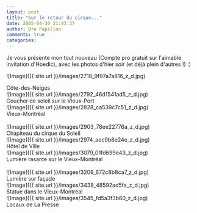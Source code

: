```yaml
---
layout: post
title: "Sur le retour du cirque..."
date: 2005-04-30 21:43:37
author: Dre Papillon
comments: true
categories: 
---
```



Je vous présente mon tout nouveau  (Compte pro gratuit sur l'aimable invitation d'Hoedic), avec les photos d'hier soir (et déjà plein d'autres !) :)


![Image]({{ site.url }}/images/2718_9f97a7a816_z_d.jpg)
<div class="photoattrib">Côte-des-Neiges</div>
![Image]({{ site.url }}/images/2792_46d1541ad5_z_d.jpg)
<div class="photoattrib">Coucher de soleil sur le Vieux-Port</div>
![Image]({{ site.url }}/images/2828_ca539c7c51_z_d.jpg)
<div class="photoattrib">Vieux-Montréal</div>
<br/>
![Image]({{ site.url }}/images/2903_78ee22776a_z_d.jpg)
<div class="photoattrib">Chapiteau du cirque du Soleil</div>
![Image]({{ site.url }}/images/2974_aec9b8e24e_z_d.jpg)
<div class="photoattrib">Hôtel de Ville</div>
![Image]({{ site.url }}/images/3079_01fd699e43_z_d.jpg)
<div class="photoattrib">Lumière rasante sur le Vieux-Montréal</div>
<br/>
![Image]({{ site.url }}/images/3209_672c8b8ca7_z_d.jpg)
<div class="photoattrib">Lumière sur façade</div>
![Image]({{ site.url }}/images/3438_48592ad5fa_z_d.jpg)
<div class="photoattrib">Statue dans le Vieux-Montréal</div>
![Image]({{ site.url }}/images/3545_fd5a3f3b60_z_d.jpg)
<div class="photoattrib">Locaux de La Presse</div>

